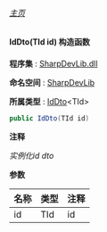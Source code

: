 ###### [主页](./Index.md "主页")

#### IdDto(TId id) 构造函数

**程序集** : [SharpDevLib.dll](./SharpDevLib.assembly.md "SharpDevLib.dll")

**命名空间** : [SharpDevLib](./SharpDevLib.namespace.md "SharpDevLib")

**所属类型** : [IdDto](./SharpDevLib.IdDto.1.md "IdDto")\<TId\>

``` csharp
public IdDto(TId id)
```
**注释**

*实例化id dto*


**参数**

|名称|类型|注释|
|---|---|---|
|id|TId|id|


